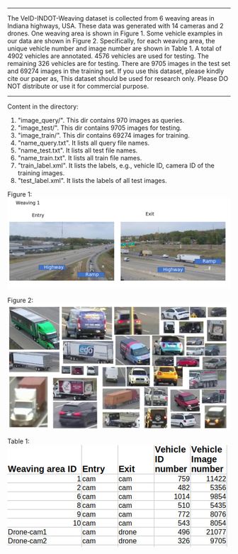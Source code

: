 **************************************************************************************************************************************************
The VeID-INDOT-Weaving dataset is collected from 6 weaving areas in Indiana highways, USA. These data was generated with 14 cameras and 2 drones. One weaving area is shown in Figure 1. Some vehicle examples in our data are shown in Figure 2. Specifically, for each weaving area, the unique vehicle number and image number are shown in Table 1.             A total of 4902 vehicles are annotated. 4576 vehicles are used for testing. The remaining 326 vehicles are for testing. There are 9705 images in the test set and 69274 images in the training set. If you use this dataset, please kindly cite our paper as, This dataset should be used for research only. Please DO NOT distribute or use it for commercial purpose. 
*************************************************************************************************************************************************

Content in the directory:
1. "image_query/". This dir contains 970 images as queries.
2. "image_test/". This dir contains 9705 images for testing.
3. "image_train/". This dir contains 69274 images for training.
4. "name_query.txt". It lists all query file names.
5. "name_test.txt". It lists all test file names.
6. "name_train.txt". It lists all train file names.
10. "train_label.xml". It lists the labels, e.g., vehicle ID, camera ID of the training images.
11. "test_label.xml". It lists the labels of all test images.

Figure 1:
![Figure 1](figures/Cam2camweavingroad.jpg)

Figure 2:
![Figure 2](figures/vehiclesamples.jpg)

Table 1:
![Table 1](figures/weaving_separate_data.jpg)


